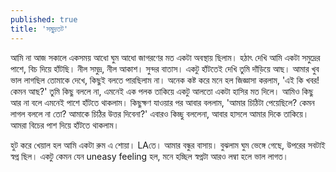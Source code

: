 ```yaml
---
published: true
title: 'সমুদ্রতট'
---
```


আমি না আজ সকালে একসময় আধো ঘুম আধো জাগরণের মত একটা অবস্থায় ছিলাম। হঠাৎ দেখি আমি একটা সমুদ্রের পাশে, বিচ দিয়ে হাঁটছি। নীল সমুদ্র, নীল আকাশ। সুন্দর বাতাস। একটু হাঁটতেই দেখি  তুমি দাঁড়িয়ে আছ। আমার খুব ভাল লাগছিল তোমাকে দেখে, কিছুই বলতে পারছিলাম না। অনেক কষ্ট করে মনে হল জিজ্ঞাসা করলাম, 'এই কি খবর! কেমন আছ?' তুমি কিছু বললে না, এমনেই এক পলক তাকিয়ে একটু আলতো একটা হাসির মত দিলে। আমিও কিছু আর না বলে এমনেই পাশে হাঁটতে থাকলাম। কিছুক্ষণ যাওয়ার পর আবার বললাম, 'আমার চিঠিটা পেয়েছিলে? কেমন লাগল বললে না তো? আমাকে চিঠির উত্তর দিবেনা?' এবারও কিচ্ছু বললেনা, আবার হাসলে আমার দিকে তাকিয়ে। আমরা বিচের পাশ দিয়ে হাঁটতে থাকলাম। 

হুট করে খেয়াল হল আমি একটা রুম এ শোয়া। LAতে। আমার বন্ধুর বাসায়। বুঝলাম ঘুম ভেঙ্গে গেছে, উপরের সবটাই স্বপ্ন ছিল। একটু কেমন যেন uneasy feeling হল, মনে হচ্ছিল স্বপ্নটা আরও লম্বা হলে ভাল লাগত। 
